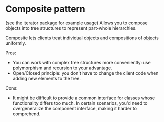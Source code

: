 # Composite pattern
(see the iterator package for example usage)
Allows you to compose objects into tree structures to represent part-whole hierarchies.

Composite lets clients treat individual objects and compositions of objects uniformly.

Pros:
- You can work with complex tree structures more conveniently: use polymorphism and recursion to your advantage.
- Open/Closed principle: you don't have to change the client code when adding new elements to the tree.

Cons:
- It might be difficult to provide a common interface for classes whose functionality differs too much. In certain scenarios, you'd need to overgeneralize the component interface, making it harder to comprehend.
